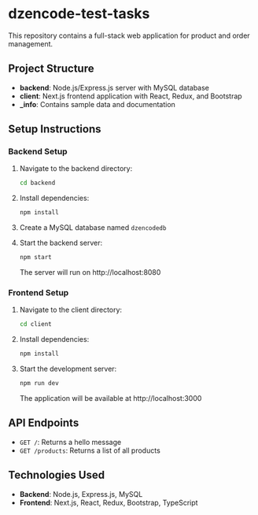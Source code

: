# dzencode-test-tasks

This repository contains a full-stack web application for product and order management.

## Project Structure

- **backend**: Node.js/Express.js server with MySQL database
- **client**: Next.js frontend application with React, Redux, and Bootstrap
- **_info**: Contains sample data and documentation

## Setup Instructions

### Backend Setup

1. Navigate to the backend directory:
   ```bash
   cd backend
   ```

2. Install dependencies:
   ```bash
   npm install
   ```

3. Create a MySQL database named `dzencodedb`

4. Start the backend server:
   ```bash
   npm start
   ```
   The server will run on http://localhost:8080

### Frontend Setup

1. Navigate to the client directory:
   ```bash
   cd client
   ```

2. Install dependencies:
   ```bash
   npm install
   ```

3. Start the development server:
   ```bash
   npm run dev
   ```
   The application will be available at http://localhost:3000

## API Endpoints

- `GET /`: Returns a hello message
- `GET /products`: Returns a list of all products

## Technologies Used

- **Backend**: Node.js, Express.js, MySQL
- **Frontend**: Next.js, React, Redux, Bootstrap, TypeScript
